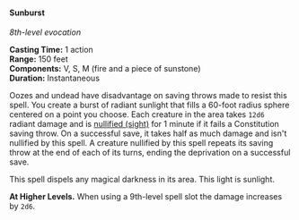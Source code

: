 #### Sunburst
<!-- markdownlint-disable link-image-reference-definitions -->
[_metadata_:spell_name]:- "Sunburst"
[_metadata_:spell_level]:- "8"
[_metadata_:spell_school]:- "evocation"
[_metadata_:ritual]:- "false"
[_metadata_:casting_time_amount]:- "1"
[_metadata_:casting_time_unit]:- "action"
[_metadata_:range]:- "150 feet"
[_metadata_:target]:- "a 60-foot radius sphere"
[_metadata_:components_verbal]:- "true"
[_metadata_:components_somatic]:- "true"
[_metadata_:components_material]:- "true"
[_metadata_:components_material_description]:- "fire and a piece of sunstone"
[_metadata_:duration]:- "Instantaneous"
[_metadata_:concentration]:- "false"
[_metadata_:saving_throw]:- "Constitution"
[_metadata_:saving_throw_success]:- "halves_damage, avoids_effect, ends_effect"
[_metadata_:damage_formula]:- "12d6"
[_metadata_:damage_type]:- "radiant"
[_metadata_:compared_to_wotc_srd_5.1]:- "mechanics_different_wording_different"
[_metadata_:compared_to_a5e_srd]:- "mechanics_same_wording_different"
<!-- markdownlint-disable-next-line no-emphasis-as-heading -->
_8th-level evocation_

**Casting Time:** 1 action \
**Range:** 150 feet \
**Components:** V, S, M (fire and a piece of sunstone) \
**Duration:** Instantaneous

Oozes and undead have disadvantage on saving throws made to resist this spell.
You create a burst of radiant sunlight that fills a 60-foot radius sphere centered on a point you choose.
Each creature in the area takes `12d6` radiant damage and is [nullified (sight)](#Conditions_nullified) for 1 minute if it fails a Constitution saving throw.
On a successful save, it takes half as much damage and isn't nullified by this spell.
A creature nullified by this spell repeats its saving throw at the end of each of its turns, ending the deprivation on a successful save.

This spell dispels any magical darkness in its area.
This light is sunlight.

**At Higher Levels.**
When using a 9th-level spell slot the damage increases by `2d6`.
